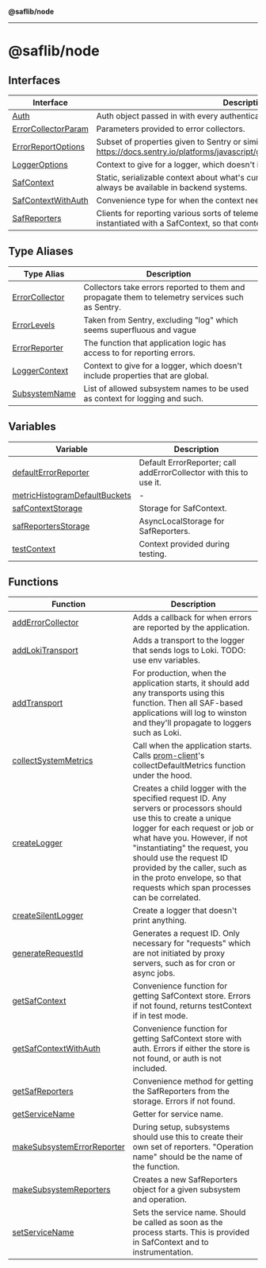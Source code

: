 **@saflib/node**

***

# @saflib/node

## Interfaces

| Interface | Description |
| ------ | ------ |
| [Auth](interfaces/Auth.md) | Auth object passed in with every authenticated request. |
| [ErrorCollectorParam](interfaces/ErrorCollectorParam.md) | Parameters provided to error collectors. |
| [ErrorReportOptions](interfaces/ErrorReportOptions.md) | Subset of properties given to Sentry or similar error reporting services. https://docs.sentry.io/platforms/javascript/guides/node/apis/#captureException |
| [LoggerOptions](interfaces/LoggerOptions.md) | Context to give for a logger, which doesn't include properties that are global. |
| [SafContext](interfaces/SafContext.md) | Static, serializable context about what's currently going on. These should always be available in backend systems. |
| [SafContextWithAuth](interfaces/SafContextWithAuth.md) | Convenience type for when the context needs to have auth. |
| [SafReporters](interfaces/SafReporters.md) | Clients for reporting various sorts of telemetry. They're expected to be instantiated with a SafContext, so that context is included. |

## Type Aliases

| Type Alias | Description |
| ------ | ------ |
| [ErrorCollector](type-aliases/ErrorCollector.md) | Collectors take errors reported to them and propagate them to telemetry services such as Sentry. |
| [ErrorLevels](type-aliases/ErrorLevels.md) | Taken from Sentry, excluding "log" which seems superfluous and vague |
| [ErrorReporter](type-aliases/ErrorReporter.md) | The function that application logic has access to for reporting errors. |
| [LoggerContext](type-aliases/LoggerContext.md) | Context to give for a logger, which doesn't include properties that are global. |
| [SubsystemName](type-aliases/SubsystemName.md) | List of allowed subsystem names to be used as context for logging and such. |

## Variables

| Variable | Description |
| ------ | ------ |
| [defaultErrorReporter](variables/defaultErrorReporter.md) | Default ErrorReporter; call addErrorCollector with this to use it. |
| [metricHistogramDefaultBuckets](variables/metricHistogramDefaultBuckets.md) | - |
| [safContextStorage](variables/safContextStorage.md) | Storage for SafContext. |
| [safReportersStorage](variables/safReportersStorage.md) | AsyncLocalStorage for SafReporters. |
| [testContext](variables/testContext.md) | Context provided during testing. |

## Functions

| Function | Description |
| ------ | ------ |
| [addErrorCollector](functions/addErrorCollector.md) | Adds a callback for when errors are reported by the application. |
| [addLokiTransport](functions/addLokiTransport.md) | Adds a transport to the logger that sends logs to Loki. TODO: use env variables. |
| [addTransport](functions/addTransport.md) | For production, when the application starts, it should add any transports using this function. Then all SAF-based applications will log to winston and they'll propagate to loggers such as Loki. |
| [collectSystemMetrics](functions/collectSystemMetrics.md) | Call when the application starts. Calls [prom-client](https://www.npmjs.com/package/prom-client)'s collectDefaultMetrics function under the hood. |
| [createLogger](functions/createLogger.md) | Creates a child logger with the specified request ID. Any servers or processors should use this to create a unique logger for each request or job or what have you. However, if not "instantiating" the request, you should use the request ID provided by the caller, such as in the proto envelope, so that requests which span processes can be correlated. |
| [createSilentLogger](functions/createSilentLogger.md) | Create a logger that doesn't print anything. |
| [generateRequestId](functions/generateRequestId.md) | Generates a request ID. Only necessary for "requests" which are not initiated by proxy servers, such as for cron or async jobs. |
| [getSafContext](functions/getSafContext.md) | Convenience function for getting SafContext store. Errors if not found, returns testContext if in test mode. |
| [getSafContextWithAuth](functions/getSafContextWithAuth.md) | Convenience function for getting SafContext store with auth. Errors if either the store is not found, or auth is not included. |
| [getSafReporters](functions/getSafReporters.md) | Convenience method for getting the SafReporters from the storage. Errors if not found. |
| [getServiceName](functions/getServiceName.md) | Getter for service name. |
| [makeSubsystemErrorReporter](functions/makeSubsystemErrorReporter.md) | During setup, subsystems should use this to create their own set of reporters. "Operation name" should be the name of the function. |
| [makeSubsystemReporters](functions/makeSubsystemReporters.md) | Creates a new SafReporters object for a given subsystem and operation. |
| [setServiceName](functions/setServiceName.md) | Sets the service name. Should be called as soon as the process starts. This is provided in SafContext and to instrumentation. |

